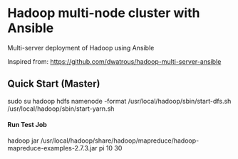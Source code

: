 # Hadoop multi-node cluster with Ansible
Multi-server deployment of Hadoop using Ansible

Inspired from: https://github.com/dwatrous/hadoop-multi-server-ansible


## Quick Start (Master)

sudo su hadoop
hdfs namenode -format
/usr/local/hadoop/sbin/start-dfs.sh
/usr/local/hadoop/sbin/start-yarn.sh

#### Run Test Job
hadoop jar /usr/local/hadoop/share/hadoop/mapreduce/hadoop-mapreduce-examples-2.7.3.jar pi 10 30
